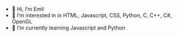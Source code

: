 - 👋 Hi, I’m Emil
- 👀 I’m interested in in HTML, Javascript, CSS, Python, C, C++, C#, OpenGL
- 🌱 I’m currently learning Javascript and Python


<!---
emilplaton1/emilplaton1 is a ✨ special ✨ repository because its `README.md` (this file) appears on your GitHub profile.
You can click the Preview link to take a look at your changes.
--->
